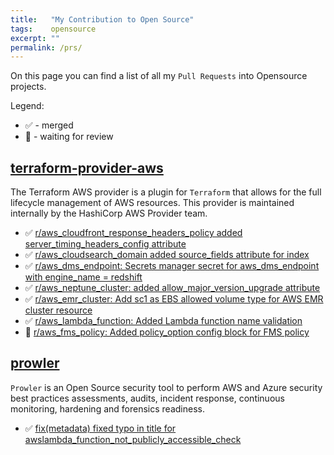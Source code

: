 ```yaml
---
title:   "My Contribution to Open Source"
tags:    opensource
excerpt: ""
permalink: /prs/
---
```


On this page you can find a list of all my `Pull Requests` into Opensource projects.

Legend:
- ✅ - merged
- 👀 - waiting for review

## [terraform-provider-aws][tf-aws]

The Terraform AWS provider is a plugin for `Terraform` that allows for the full lifecycle management of AWS resources.
This provider is maintained internally by the HashiCorp AWS Provider team.

- ✅ [r/aws_cloudfront_response_headers_policy added server_timing_headers_config attribute](/prs/24913)
- ✅ [r/aws_cloudsearch_domain added source_fields attribute for index](/prs/24915)
- ✅ [r/aws_dms_endpoint: Secrets manager secret for aws_dms_endpoint with engine_name = redshift](/prs/25080)
- ✅ [r/aws_neptune_cluster: added allow_major_version_upgrade attribute](/prs/25140)
- ✅ [r/aws_emr_cluster: Add sc1 as EBS allowed volume type for AWS EMR cluster resource](/prs/25255)
- ✅ [r/aws_lambda_function: Added Lambda function name validation](/prs/25259)
- 👀 [r/aws_fms_policy: Added policy_option config block for FMS policy](/prs/25362)

## [prowler]

`Prowler` is an Open Source security tool to perform AWS and Azure security best practices assessments, audits, incident response, continuous monitoring, hardening and forensics readiness.

- ✅ [fix(metadata) fixed typo in title for awslambda_function_not_publicly_accessible_check](/prs/1826)


[prowler]: https://github.com/prowler-cloud/prowler
[tf-aws]: https://github.com/hashicorp/terraform-provider-aws
